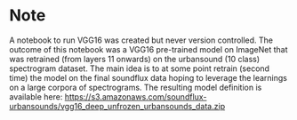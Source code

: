 # Note

A notebook to run VGG16 was created but never version controlled. The outcome of this notebook was a VGG16 pre-trained model on ImageNet that was retrained (from layers 11 onwards) on the urbansound (10 class) spectrogram dataset. The main idea is to at some point retrain (second time) the model on the final soundflux data hoping to leverage the learnings on a large corpora of spectrograms. The resulting model definition is available here: https://s3.amazonaws.com/soundflux-urbansounds/vgg16_deep_unfrozen_urbansounds_data.zip